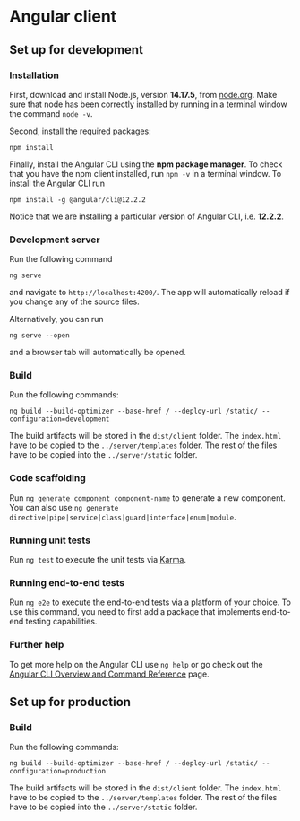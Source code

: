 # Angular client

## Set up for development 

### Installation 
First, download and install Node.js, version **14.17.5**, from [node.org](https://nodejs.org/en/download/). Make sure that node has been correctly installed by running in a terminal window the command  `node -v`.

Second, install the required packages: 
```
npm install
```

Finally, install the Angular CLI using the **npm package manager**. To check that you have the npm client installed, run `npm -v` in a terminal window. To install the Angular CLI run
```
npm install -g @angular/cli@12.2.2
```

Notice that we are installing a particular version of Angular CLI, i.e. **12.2.2**.

### Development server
Run the following command
```
ng serve 
```
and navigate to `http://localhost:4200/`. The app will automatically reload if you change any of the 
source files.

Alternatively, you can run
```
ng serve --open
```
and a browser tab will automatically be opened.

### Build

Run the following commands: 
```
ng build --build-optimizer --base-href / --deploy-url /static/ --configuration=development
```

The build artifacts will be stored in the `dist/client` folder. The `index.html` have to 
be copied to the `../server/templates` folder. The rest of the files have to be copied into the 
`../server/static` folder.

### Code scaffolding

Run `ng generate component component-name` to generate a new component. You can also use `ng generate directive|pipe|service|class|guard|interface|enum|module`.


### Running unit tests

Run `ng test` to execute the unit tests via [Karma](https://karma-runner.github.io).

### Running end-to-end tests

Run `ng e2e` to execute the end-to-end tests via a platform of your choice. To use this command, you need to first add a package that implements end-to-end testing capabilities.

### Further help

To get more help on the Angular CLI use `ng help` or go check out the [Angular CLI Overview and Command Reference](https://angular.io/cli) page.



## Set up for production 

### Build

Run the following commands: 
```
ng build --build-optimizer --base-href / --deploy-url /static/ --configuration=production
```

The build artifacts will be stored in the `dist/client` folder. The `index.html` have to 
be copied to the `../server/templates` folder. The rest of the files have to be copied into the 
`../server/static` folder.
